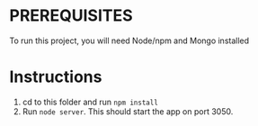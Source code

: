 # PREREQUISITES
To run this project, you will need Node/npm and Mongo installed

# Instructions
1) cd to this folder and run `npm install`
2) Run `node server`. This should start the app on port 3050.
